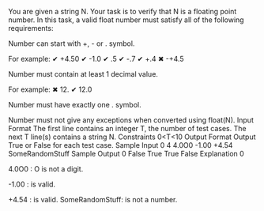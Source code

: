 You are given a string N. 
Your task is to verify that N is a floating point number. 
In this task, a valid float number must satisfy all of the following requirements: 

Number can start with +, - or . symbol. 

For example: 
✔
+4.50 
✔
-1.0 
✔
.5 
✔
-.7 
✔
+.4 
✖
-+4.5 

Number must contain at least 1 decimal value. 

For example: 
✖
12. 
✔
12.0   

Number must have exactly one . symbol. 

Number must not give any exceptions when converted using float(N).
Input Format
The first line contains an integer T, the number of test cases. 
The next T line(s) contains a string N.
Constraints
0<T<10
Output Format
Output True or False for each test case.
Sample Input 0
4
4.0O0
-1.00
+4.54
SomeRandomStuff
Sample Output 0
False
True
True
False
Explanation 0

4.0O0
: O is not a digit. 

-1.00
: is valid. 

+4.54
: is valid. 
SomeRandomStuff: is not a number.
